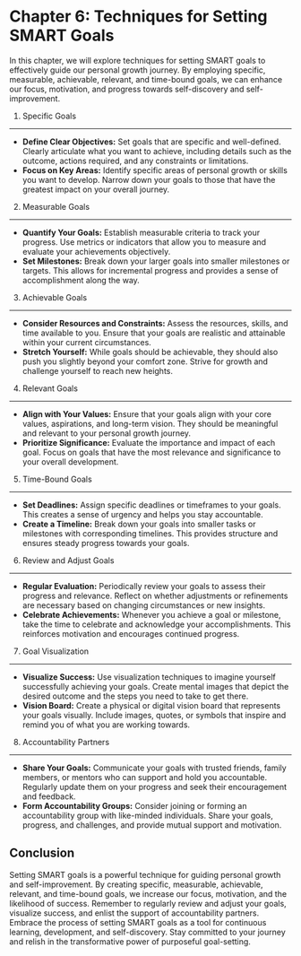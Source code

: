 Chapter 6: Techniques for Setting SMART Goals
=============================================

In this chapter, we will explore techniques for setting SMART goals to effectively guide our personal growth journey. By employing specific, measurable, achievable, relevant, and time-bound goals, we can enhance our focus, motivation, and progress towards self-discovery and self-improvement.

1. Specific Goals
-----------------

* **Define Clear Objectives:** Set goals that are specific and well-defined. Clearly articulate what you want to achieve, including details such as the outcome, actions required, and any constraints or limitations.
* **Focus on Key Areas:** Identify specific areas of personal growth or skills you want to develop. Narrow down your goals to those that have the greatest impact on your overall journey.

2. Measurable Goals
-------------------

* **Quantify Your Goals:** Establish measurable criteria to track your progress. Use metrics or indicators that allow you to measure and evaluate your achievements objectively.
* **Set Milestones:** Break down your larger goals into smaller milestones or targets. This allows for incremental progress and provides a sense of accomplishment along the way.

3. Achievable Goals
-------------------

* **Consider Resources and Constraints:** Assess the resources, skills, and time available to you. Ensure that your goals are realistic and attainable within your current circumstances.
* **Stretch Yourself:** While goals should be achievable, they should also push you slightly beyond your comfort zone. Strive for growth and challenge yourself to reach new heights.

4. Relevant Goals
-----------------

* **Align with Your Values:** Ensure that your goals align with your core values, aspirations, and long-term vision. They should be meaningful and relevant to your personal growth journey.
* **Prioritize Significance:** Evaluate the importance and impact of each goal. Focus on goals that have the most relevance and significance to your overall development.

5. Time-Bound Goals
-------------------

* **Set Deadlines:** Assign specific deadlines or timeframes to your goals. This creates a sense of urgency and helps you stay accountable.
* **Create a Timeline:** Break down your goals into smaller tasks or milestones with corresponding timelines. This provides structure and ensures steady progress towards your goals.

6. Review and Adjust Goals
--------------------------

* **Regular Evaluation:** Periodically review your goals to assess their progress and relevance. Reflect on whether adjustments or refinements are necessary based on changing circumstances or new insights.
* **Celebrate Achievements:** Whenever you achieve a goal or milestone, take the time to celebrate and acknowledge your accomplishments. This reinforces motivation and encourages continued progress.

7. Goal Visualization
---------------------

* **Visualize Success:** Use visualization techniques to imagine yourself successfully achieving your goals. Create mental images that depict the desired outcome and the steps you need to take to get there.
* **Vision Board:** Create a physical or digital vision board that represents your goals visually. Include images, quotes, or symbols that inspire and remind you of what you are working towards.

8. Accountability Partners
--------------------------

* **Share Your Goals:** Communicate your goals with trusted friends, family members, or mentors who can support and hold you accountable. Regularly update them on your progress and seek their encouragement and feedback.
* **Form Accountability Groups:** Consider joining or forming an accountability group with like-minded individuals. Share your goals, progress, and challenges, and provide mutual support and motivation.

Conclusion
----------

Setting SMART goals is a powerful technique for guiding personal growth and self-improvement. By creating specific, measurable, achievable, relevant, and time-bound goals, we increase our focus, motivation, and the likelihood of success. Remember to regularly review and adjust your goals, visualize success, and enlist the support of accountability partners. Embrace the process of setting SMART goals as a tool for continuous learning, development, and self-discovery. Stay committed to your journey and relish in the transformative power of purposeful goal-setting.
